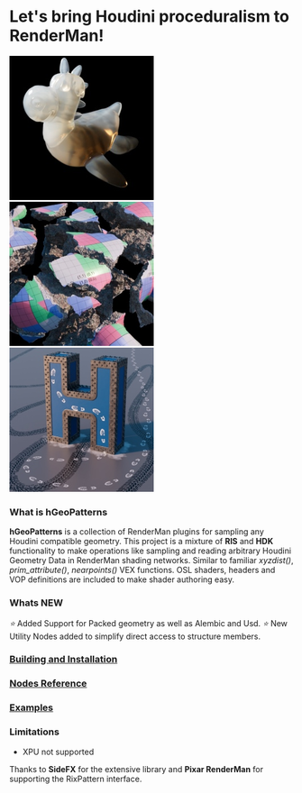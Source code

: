 # Let's bring Houdini proceduralism to RenderMan!
[![exampleimage](docs/img1.jpg) ![exampleimage](docs/img2.jpg) ![exampleimage](docs/img3.jpg)](https://alexeysmolenchuk.github.io/hGeoPatterns/)

### What is hGeoPatterns
**hGeoPatterns** is a collection of RenderMan plugins for sampling any Houdini compatible geometry. This project is a mixture of **RIS** and **HDK** functionality to make operations like sampling and reading arbitrary Houdini Geometry Data in RenderMan shading networks. Similar to familiar *xyzdist()*, *prim_attribute()*, *nearpoints()* VEX functions. OSL shaders, headers and VOP definitions are included to make shader authoring easy.

### Whats NEW
*:star:* Added Support for Packed geometry as well as Alembic and Usd.
*:star:* New Utility Nodes added to simplify direct access to structure members.

### [Building and Installation](docs/Building.md)

### [Nodes Reference](docs/Reference.md)

### [Examples](https://alexeysmolenchuk.github.io/hGeoPatterns/)

### Limitations
* XPU not supported

Thanks to **SideFX** for the extensive library and **Pixar RenderMan** for supporting the RixPattern interface.
